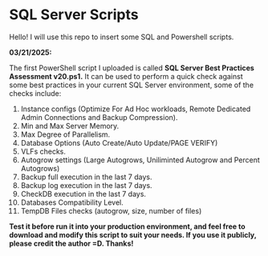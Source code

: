 # SQL Server Scripts

Hello! I will use this repo to insert some SQL and Powershell scripts. 

**03/21/2025:**

The first PowerShell script I uploaded is called **SQL Server Best Practices Assessment v20.ps1.** It can be used to perform a quick check against some best practices in your current SQL Server environment, some of the checks include:

1. Instance configs (Optimize For Ad Hoc workloads, Remote Dedicated Admin Connections and Backup Compression).
2. Min and Max Server Memory.
3. Max Degree of Parallelism.
4. Database Options (Auto Create/Auto Update/PAGE VERIFY)
5. VLFs checks.
6. Autogrow settings (Large Autogrows, Uniliminted Autogrow and Percent Autogrows)
7. Backup full execution in the last 7 days.
8. Backup log execution in the last 7 days.
9. CheckDB execution in the last 7 days.
10. Databases Compatibility Level.
11. TempDB Files checks (autogrow, size, number of files)

**Test it before run it into your production environment, and feel free to download and modify this script to suit your needs. If you use it publicly, please credit the author =D. Thanks!**
